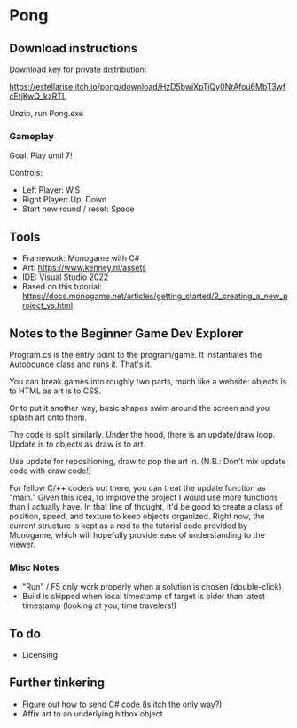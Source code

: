 # Pong
## Download instructions
Download key for private distribution: 

https://estellarise.itch.io/pong/download/HzD5bwjXpTiQy0NrAfou6MbT3wfcEtjKwQ_kzRTL

Unzip, run Pong.exe

### Gameplay
Goal: Play until 7!

Controls:
- Left Player: W,S
- Right Player: Up, Down
- Start new round / reset: Space

## Tools
- Framework: Monogame with C#
- Art: https://www.kenney.nl/assets 
- IDE: Visual Studio 2022
- Based on this tutorial: https://docs.monogame.net/articles/getting_started/2_creating_a_new_project_vs.html

## Notes to the Beginner Game Dev Explorer
Program.cs is the entry point to the program/game. It instantiates the Autobounce class and runs it. That's it.

You can break games into roughly two parts, much like a website: objects is to HTML as art is to CSS.

Or to put it another way, basic shapes swim around the screen and you splash art onto them.

The code is split similarly. Under the hood, there is an update/draw loop. Update is to objects as draw is to art.

Use update for repositioning, draw to pop the art in. (N.B.: Don't mix update code with draw code!) 

For fellow C/++ coders out there, you can treat the update function as "main." Given this idea, 
to improve the project I would use more functions than I actually have. In that line of thought, it'd be good to create a class of position, 
speed, and texture to keep objects organized. Right now, the current structure is kept as a nod to the 
tutorial code provided by Monogame, which will hopefully provide ease of understanding to the viewer.


### Misc Notes
- "Run" / F5 only work properly when a solution is chosen (double-click)
- Build is skipped when local timestamp of target is older than latest timestamp (looking at you, time travelers!)

## To do
- Licensing

## Further tinkering
- Figure out how to send C# code (is itch the only way?)
- Affix art to an underlying hitbox object
